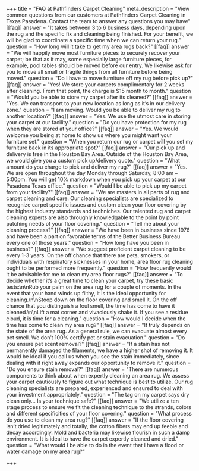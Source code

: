 +++
title = "FAQ at Pathfinders Carpet Cleaning"
meta_description = "View common questions from our customers at Pathfinders Carpet Cleaning in Texas Pasadena. Contact the team to answer any questions you may have"
[[faq]]
answer = "It takes between 3 to 6 business days, depending upon the rug and the specific fix and cleaning being finished. For your benefit, we will be glad to coordinate a specific time when we can return your rug."
question = "How long will it take to get my area rugs back?"
[[faq]]
answer = "We will happily move most furniture pieces to securely recover your carpet; be that as it may, some especially large furniture pieces, for example, pool tables should be moved before our entry. We likewise ask for you to move all small or fragile things from all furniture before being moved."
question = "Do I have to move furniture off my rug before pick up?"
[[faq]]
answer = "Yes! We store your carpets complimentary for 2 weeks after cleaning. From that point, the charge is $15 month to month."
question = "Would you be able to store my carpet after its cleaned?"
[[faq]]
answer = "Yes. We can transport to your new location as long as it’s in our delivery zone."
question = "I am moving. Would you be able to deliver my rug to another location?"
[[faq]]
answer = "Yes. We use the utmost care in storing your carpet at our facility."
question = "Do you have protection for my rug when they are stored at your office?"
[[faq]]
answer = "Yes. We would welcome you being at home to show us where you might want your furniture set."
question = "When you return our rug or carpet will you set my furniture back in its appropriate spot?"
[[faq]]
answer = "Our pick up and delivery is free in the Houston Bay Area. Outside of the Houston Bay Area, we would give you a custom pick up/delivery quote."
question = "What amount do you charge to pick and deliver my rug?"
[[faq]]
answer = "Yes. We are open throughout the day Monday through Saturday, 8:00 am – 5:00pm. You will get 10% markdown when you pick up your carpet at our Pasadena Texas office."
question = "Would I be able to pick up my carpet from your facility?"
[[faq]]
answer = "We are masters in all parts of rug and carpet cleaning and care. Our cleaning specialists are specialized to recognize carpet specific issues and custom clean your floor covering by the highest industry standards and techniches. Our talented rug and carpet cleaning experts are also throughly knowledgable to the point by point patching needs of your floor covering."
question = "Tell me about your cleaning process?"
[[faq]]
answer = "We have been in business since 1976 and have been a part on favorable terms of the Better Business Bureau every one of those years."
question = "How long have you been in business?"
[[faq]]
answer = "We suggest proficient carpet cleaning to be every 1-3 years. On the off chance that there are pets, smokers, or individuals with respiratory sicknesses in your home, area floor rug cleaning ought to be performed more frequently."
question = "How frequently would it be advisable for me to clean my area floor rugs?"
[[faq]]
answer = "To decide whether it’s a great time to clean your carpet, try these basic tests:\n\nRub your palm on the area rug for a couple of moments. In the event that your hand winds up filthy, it is the ideal opportunity for cleaning.\n\nStoop down on the floor covering and smell it. On the off chance that you distinguish a foul smell, the time has come to have it cleaned.\n\nLift a mat corner and vivaciously shake it. If you see a residue cloud, it is time for a cleaning."
question = "How would I decide when the time has come to clean my area rug?"
[[faq]]
answer = "It truly depends on the state of the area rug. As a general rule, we can evacuate almost every pet smell. We don’t 100% certify pet or stain evacuation."
question = "Do you ensure pet scent removal?"
[[faq]]
answer = "If a stain has not permanently damaged the filaments, we have a higher shot of removing it. It would be ideal if you call us when you see the stain immediately, since dealing with it right away expands our opportunity to remove it."
question = "Do you ensure stain removal?"
[[faq]]
answer = "There are numerous components to think about when expertly cleaning an area rug. We assess your carpet cautiously to figure out what technique is best to utilize. Our rug cleaning specialists are prepared, experienced and ensured to deal with your investment appropriately."
question = "The tag on my carpet says dry clean only… Is your technique safe?"
[[faq]]
answer = "We utilize a ten stage process to ensure we fit the cleaning technique to the strands, colors and different specificities of your floor covering."
question = "What process do you use to clean my area rug?"
[[faq]]
answer = "If the floor covering isn’t dried legitimately and totally, the cotton fibers may end up feeble and decay accordingly. Mold and bacteria may likewise flourish in such a damp environment. It is ideal to have the carpet expertly cleaned and dried."
question = "What would I be able to do in the event that I have a flood or water damage on my area rug?"

+++
